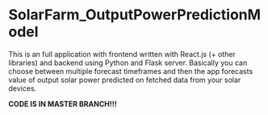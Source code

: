 # SolarFarm_OutputPowerPredictionModel
This is an full application with frontend written with React.js (+ other libraries) and backend using Python and Flask server. Basically you can choose between multiple forecast timeframes and then the app forecasts value of output solar power predicted on fetched data from your solar devices.

**CODE IS IN MASTER BRANCH!!!**
